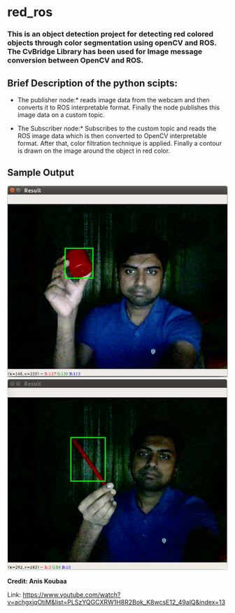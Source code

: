 # red_ros
### This is an object detection project for detecting red colored objects through color segmentation using openCV and ROS. The CvBridge Library has been used for Image message conversion between OpenCV and ROS.

## **Brief Description of the python scipts:**

* The publisher node:* reads image data from the webcam and then converts it to ROS interpretable format. Finally the node publishes this image data on a custom topic. 

* The Subscriber node:* Subscribes to the custom topic and reads the ROS image data which is then converted to OpenCV interpretable format. After that, color filtration technique is applied. Finally a contour is drawn on the image around the object in red color.

## **Sample Output**
![](result1.png)
![](result2.png)


**Credit: Anis Koubaa**

Link: https://www.youtube.com/watch?v=achgxjqOtiM&list=PLSzYQGCXRW1H8R2Bok_K8wcsE12_49alQ&index=13
